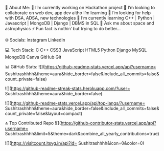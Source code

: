 💫 About Me:
🔭 I’m currently working on Hackathon project
👯 I’m looking to collaborate on web dev, app dev altho I’m learning
🤝 I’m looking for help with DSA, ADSA, new technologies
🌱 I’m currently learning C++ | Python | Javascript | MongoDB | Django | DBMS in SQL
💬 Ask me about space and astrophysics
⚡ Fun fact is nothin’ but trying to do better…

🌐 Socials:
Instagram LinkedIn

💻 Tech Stack:
C C++ CSS3 JavaScript HTML5 Python Django MySQL MongoDB Canva GitHub Git

📊 GitHub Stats:
![](https://github-readme-stats.vercel.app/api?username= Sushitrashhhh&theme=aura&hide_border=false&include_all_commits=false&count_private=false)

![](https://github-readme-streak-stats.herokuapp.com/?user= Sushitrashhhh&theme=aura&hide_border=false)

![](https://github-readme-stats.vercel.app/api/top-langs/?username= Sushitrashhhh&theme=aura&hide_border=false&include_all_commits=false&count_private=false&layout=compact)

🔝 Top Contributed Repo
![](https://github-contributor-stats.vercel.app/api?username= Sushitrashhhh&limit=5&theme=dark&combine_all_yearly_contributions=true)

![](https://visitcount.itsvg.in/api?id= Sushitrashhhh&icon=0&color=0)
